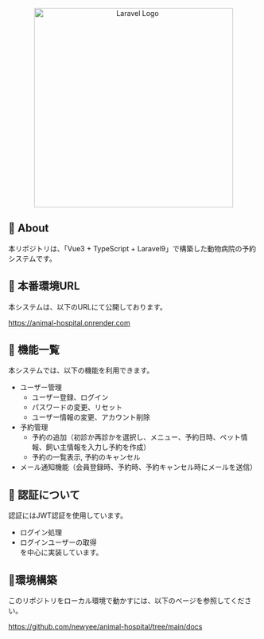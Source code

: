 <p align="center"><a href="https://laravel.com" target="_blank"><img src="https://raw.githubusercontent.com/laravel/art/master/logo-lockup/5%20SVG/2%20CMYK/1%20Full%20Color/laravel-logolockup-cmyk-red.svg" width="400" alt="Laravel Logo"></a></p>

## 📝 About

本リポジトリは、「Vue3 + TypeScript + Laravel9」で構築した動物病院の予約システムです。

## 📝 本番環境URL


本システムは、以下のURLにて公開しております。  

<https://animal-hospital.onrender.com>

## 📝 機能一覧

本システムでは、以下の機能を利用できます。

- ユーザー管理
  - ユーザー登録、ログイン
  - パスワードの変更、リセット
  - ユーザー情報の変更、アカウント削除
- 予約管理
  - 予約の追加（初診か再診かを選択し、メニュー、予約日時、ペット情報、飼い主情報を入力し予約を作成）
  - 予約の一覧表示, 予約のキャンセル
- メール通知機能（会員登録時、予約時、予約キャンセル時にメールを送信）

## 📝 認証について

認証にはJWT認証を使用しています。
- ログイン処理
- ログインユーザーの取得  
を中心に実装しています。

## 📝環境構築

このリポジトリをローカル環境で動かすには、以下のページを参照してください。

<https://github.com/newyee/animal-hospital/tree/main/docs>
